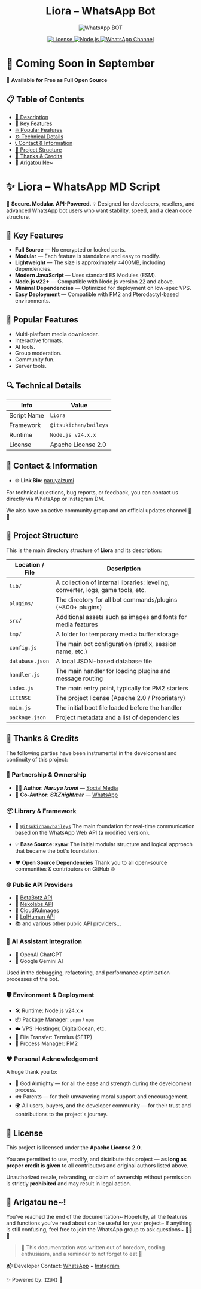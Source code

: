 # <div align='center'>Liora – WhatsApp Bot</div>

<div align='center'>

![WhatsApp BOT](https://files.cloudkuimages.guru/images/HFiLkuUz.jpg)

<!-- Project Badge -->
<p align="center">
  <a href="https://www.apache.org/licenses/LICENSE-2.0">
    <img src="https://img.shields.io/badge/License-Apache%202.0-blue.svg" alt="License"/>
  </a>
  <a href="https://nodejs.org/en">
    <img src="https://img.shields.io/badge/Node.js-v22%2B-brightgreen?logo=node.js" alt="Node.js"/>
  </a>
  <a href="https://whatsapp.com/channel/0029Vb5vz4oDjiOfUeW2Mt03">
    <img src="https://img.shields.io/badge/WhatsApp-Channel-brightgreen?logo=whatsapp" alt="WhatsApp Channel"/>
  </a>
</p>
</div>

# 🥳 Coming Soon in September
📍 **Available for Free as Full Open Source**

## 📋 Table of Contents

- [📖 Description](#-liora--whatsapp-md-script)
- [📂 Key Features](#-key-features)
- [🔥 Popular Features](#-popular-features)
- [⚙️ Technical Details](#-technical-details)
- [📞 Contact & Information](#-contact--information)
- [🧱 Project Structure](#-project-structure)
- [💝 Thanks & Credits](#-thanks--credits)
- [🌸 Arigatou Ne~](#-arigatou-ne)

# ✨ Liora – WhatsApp MD Script

🔐 **Secure. Modular. API-Powered.**
💡 Designed for developers, resellers, and advanced WhatsApp bot users who want stability, speed, and a clean code structure.

## 📁 Key Features

- **Full Source** — No encrypted or locked parts.
- **Modular** — Each feature is standalone and easy to modify.
- **Lightweight** — The size is approximately ±400MB, including dependencies.
- **Modern JavaScript** — Uses standard ES Modules (ESM).
- **Node.js v22+** — Compatible with Node.js version 22 and above.
- **Minimal Dependencies** — Optimized for deployment on low-spec VPS.
- **Easy Deployment** — Compatible with PM2 and Pterodactyl-based environments.


## 🎯 Popular Features

- Multi-platform media downloader.
- Interactive formats.
- AI tools.
- Group moderation.
- Community fun.
- Server tools.

## 🔍 Technical Details

| Info        | Value                     |
|-------------|---------------------------|
| Script Name | `Liora`          |
| Framework   | `@itsukichan/baileys`     |
| Runtime     | `Node.js v24.x.x`         |
| License     | Apache License 2.0        |

## 🔗 Contact & Information

- 🌐 **Link Bio**: [naruyaizumi](https://linkbio.co/naruyaizumi)

For technical questions, bug reports, or feedback, you can contact us directly via WhatsApp or Instagram DM.

We also have an active community group and an official updates channel 💌✨

## 📁 Project Structure

This is the main directory structure of **Liora** and its description:

| Location / File           | Description                                                                  |
|---------------------------|------------------------------------------------------------------------------|
| `lib/`                    | A collection of internal libraries: leveling, converter, logs, game tools, etc. |
| `plugins/`                | The directory for all bot commands/plugins (~800+ plugins)                   |
| `src/`                    | Additional assets such as images and fonts for media features                |
| `tmp/`                    | A folder for temporary media buffer storage                                  |
| `config.js`               | The main bot configuration (prefix, session name, etc.)                      |
| `database.json`           | A local JSON-based database file                                             |
| `handler.js`              | The main handler for loading plugins and message routing                     |
| `index.js`                | The main entry point, typically for PM2 starters                             |
| `LICENSE`                 | The project license (Apache 2.0 / Proprietary)                               |
| `main.js`                 | The initial boot file loaded before the handler                              |
| `package.json`            | Project metadata and a list of dependencies                                  |

## 💝 Thanks & Credits

The following parties have been instrumental in the development and continuity of this project:

### 🧩 Partnership & Ownership

- 🧑‍💻 **Author**: 𝑵𝒂𝒓𝒖𝒚𝒂 𝑰𝒛𝒖𝒎𝒊 — [Social Media](https://linkbio.co/naruyaizumi)  
- 🧠 **Co-Author**: 𝑺𝑿𝒁𝒏𝒊𝒈𝒉𝒕𝒎𝒂𝒓 — [WhatsApp](https://wa.me/6281398961382)

### 📦 Library & Framework

- 🧩 [`@itsukichan/baileys`](https://www.npmjs.com/package/@itsukichan/baileys)
  The main foundation for real-time communication based on the WhatsApp Web API (a modified version).

- 💡 **Base Source: `RyHar`**
  The initial modular structure and logical approach that became the bot's foundation.

- ❤️ **Open Source Dependencies**
  Thank you to all open-source communities & contributors on GitHub 🌐

### 🌐 Public API Providers

- 🔐 [BetaBotz API](https://api.betabotz.eu.org)
- 🐾 [Nekolabs API](https://nekolabs.my.id)
- 🌈 [CloudKuImages](https://cloudkuimages.guru)
- 🎯 [LolHuman API](https://api.lolhuman.xyz)
- 📚 and various other public API providers...

### 🤖 AI Assistant Integration

- 🤖 OpenAI ChatGPT
- 🌟 Google Gemini AI

Used in the debugging, refactoring, and performance optimization processes of the bot.

### 🛡️ Environment & Deployment

- 🛠️ Runtime: Node.js v24.x.x
- 📦 Package Manager: `pnpm` / `npm`
- ☁️ VPS: Hostinger, DigitalOcean, etc.
- 🧳 File Transfer: Termius (SFTP)
- 🔧 Process Manager: PM2

### ❤️ Personal Acknowledgement

A huge thank you to:

- 🙏 God Almighty — for all the ease and strength during the development process.
- 👪 Parents — for their unwavering moral support and encouragement.
- 🌍 All users, buyers, and the developer community — for their trust and contributions to the project's journey.

## 📜 License

This project is licensed under the **Apache License 2.0**.

You are permitted to use, modify, and distribute this project —
**as long as proper credit is given** to all contributors and original authors listed above.

Unauthorized resale, rebranding, or claim of ownership without permission
is strictly **prohibited** and may result in legal action.

## 🌸 Arigatou ne~!

You've reached the end of the documentation~
Hopefully, all the features and functions you've read about can be useful for your project~
If anything is still confusing, feel free to join the WhatsApp group to ask questions~ 🫶🏻✨

> 📖 This documentation was written out of boredom, coding enthusiasm, and a reminder to not forget to eat 🍓

📬 Developer Contact: [WhatsApp](https://wa.me/31629155460) • [Instagram](https://instagram.com/naruyaizumi)

✨ Powered by: `IZUMI` 🦄